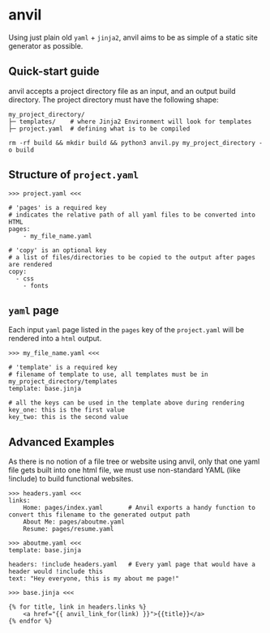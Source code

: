 # anvil 

Using just plain old `yaml` + `jinja2`, anvil aims to be as simple of a static site generator as possible. 

## Quick-start guide 

anvil accepts a project directory file as an input, and an output build directory. The project directory must have the following shape:

```
my_project_directory/
├─ templates/    # where Jinja2 Environment will look for templates
├─ project.yaml  # defining what is to be compiled 

```

```
rm -rf build && mkdir build && python3 anvil.py my_project_directory -o build
```

## Structure of `project.yaml`

```
>>> project.yaml <<<

# 'pages' is a required key 
# indicates the relative path of all yaml files to be converted into HTML
pages: 
	- my_file_name.yaml

# 'copy' is an optional key
# a list of files/directories to be copied to the output after pages are rendered
copy:
  - css
	- fonts
```

## `yaml` page

Each input `yaml` page listed in the `pages` key of the `project.yaml` will be rendered into a `html` output. 

```
>>> my_file_name.yaml <<<

# 'template' is a required key
# filename of template to use, all templates must be in my_project_directory/templates
template: base.jinja

# all the keys can be used in the template above during rendering
key_one: this is the first value
key_two: this is the second value
```

## Advanced Examples 

As there is no notion of a file tree or website using anvil, only that one yaml file gets built into one html file, we must use non-standard YAML (like !include) to build functional websites. 

```
>>> headers.yaml <<<
links:
	Home: pages/index.yaml       # Anvil exports a handy function to convert this filename to the generated output path
	About Me: pages/aboutme.yaml
	Resume: pages/resume.yaml
```

```
>>> aboutme.yaml <<< 
template: base.jinja

headers: !include headers.yaml   # Every yaml page that would have a header would !include this
text: "Hey everyone, this is my about me page!"
```

```
>>> base.jinja <<< 

{% for title, link in headers.links %}
	<a href="{{ anvil_link_for(link) }}">{{title}}</a>
{% endfor %}
```



